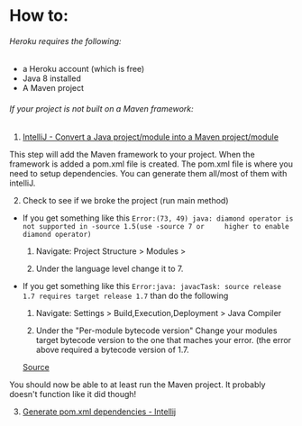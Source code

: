 

# How to:

###### Heroku requires the following:
* a Heroku account (which is free)
* Java 8 installed
* A Maven project

###### If your project is not built on a Maven framework: 

1. [IntelliJ - Convert a Java project/module into a Maven project/module](http://stackoverflow.com/questions/7642456/intellij-convert-a-java-project-module-into-a-maven-project-module)
  
  This step will add the Maven framework to your project.
  When the framework is added a  pom.xml file is created.
  The pom.xml file is where you need to setup dependencies.
  You can generate them all/most of them with intelliJ.

2. Check to see if we broke the project (run main method)
  * If you get something like this  ```Error:(73, 49) java: diamond operator is not supported in -source 1.5(use -source 7 or     higher to enable diamond operator)```

    1. Navigate: Project Structure > Modules > 

    2. Under the language level change it to 7.
    
  * If you get something like this ```Error:java: javacTask: source release 1.7 requires target release 1.7``` than do the       following
 
    1. Navigate: Settings > Build,Execution,Deployment > Java Compiler
  
    2. Under the "Per-module bytecode version" Change your modules target bytecode version to the one that maches your error.        (the error above required a bytecode version of 1.7.

    [Source](http://stackoverflow.com/questions/12900373/idea-javac-source-release-1-7-requires-target-release-1-7)
    
  You should now be able to at least run the Maven project. It probably doesn't function like it did though!

3. [Generate pom.xml dependencies - Intellij](https://www.jetbrains.com/idea/help/generating-maven-dependencies.html)
